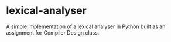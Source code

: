 # lexical-analyser
A simple implementation of a lexical analyser in Python built as an assignment for Compiler Design class.
